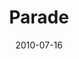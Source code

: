 ---
layout: productions
redirect_from:
- /productions/2010_Parade_(musical)
title: Parade
date: 2010-07-16
closing_date: 2010-07-31
category: musical
Theatre: Players by the Sea
show_details:
- Music: Jason Robert Brown - wiki
- Lyrics: Jason Robert Brown
- Book: Alfred Uhry
cast:
- Young Soldier: Stephen Michael Johns
- Aide:
- Assistant:
- Old Soldier: Bill White
- Lucille Frank: Staci Cobb
- Leo Frank: Josh Waller
- Hugh Dorsey: Bill Ratliff
- Governor Slaton: Roger Lowe
- Frankie Epps: Chris Robertson
- Mary Phagan: Katie Sacks
- Iola Stover:
- Jim Conley: Steven Anderson, Jr.
- J.N. Starnes: Zeek Smith
- Officer Ivey: Joshua Taylor
- Newt Lee: Eugene Lindsey
- Prison Guard: Jeff Wells
- Mrs. Phagan: Leslie Richart
- Lizzie Phagan: Emily Suarez
- Floyd MacDaniel:
- Britt Craig: Lee Hamby
- Tom Watson:
- Angela: Miranda D. Lawson
- Riley:
- Luther Rosser:
- Fiddlin' John:
- Judge Roan:
- Nurse:
- Monteen:
- Essie:
- Mr. Peavy:
- Ensemble:
crew:
- Director: Michael Lipp
---